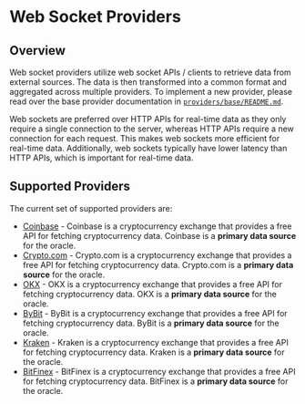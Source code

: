 # Web Socket Providers

## Overview

Web socket providers utilize web socket APIs / clients to retrieve data from external sources. The data is then transformed into a common format and aggregated across multiple providers. To implement a new provider, please read over the base provider documentation in [`providers/base/README.md`](../base/README.md).

Web sockets are preferred over HTTP APIs for real-time data as they only require a single connection to the server, whereas HTTP APIs require a new connection for each request. This makes web sockets more efficient for real-time data. Additionally, web sockets typically have lower latency than HTTP APIs, which is important for real-time data.

## Supported Providers

The current set of supported providers are:

* [Coinbase](./coinbase/README.md) - Coinbase is a cryptocurrency exchange that provides a free API for fetching cryptocurrency data. Coinbase is a **primary data source** for the oracle.
* [Crypto.com](./cryptodotcom/README.md) - Crypto.com is a cryptocurrency exchange that provides a free API for fetching cryptocurrency data. Crypto.com is a **primary data source** for the oracle.   
* [OKX](./okx/README.md) - OKX is a cryptocurrency exchange that provides a free API for fetching cryptocurrency data. OKX is a **primary data source** for the oracle.
* [ByBit](./bybit/README.md) - ByBit is a cryptocurrency exchange that provides a free API for fetching cryptocurrency data. ByBit is a **primary data source** for the oracle.
* [Kraken](./kraken/README.md) - Kraken is a cryptocurrency exchange that provides a free API for fetching cryptocurrency data. Kraken is a **primary data source** for the oracle.
* [BitFinex](./bitfinex/README.md) - BitFinex is a cryptocurrency exchange that provides a free API for fetching cryptocurrency data. BitFinex is a **primary data source** for the oracle.
